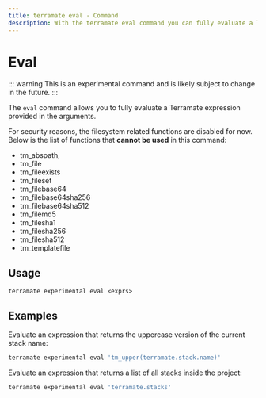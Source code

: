 ```yaml
---
title: terramate eval - Command
description: With the terramate eval command you can fully evaluate a Terramate expression.
---
```


# Eval

::: warning
This is an experimental command and is likely subject to change in the future.
:::

The `eval` command allows you to fully evaluate a Terramate expression provided in the arguments.

For security reasons, the filesystem related functions are disabled for now. 
Below is the list of functions that **cannot be used** in this command:

- tm_abspath,
- tm_file
- tm_fileexists
- tm_fileset
- tm_filebase64
- tm_filebase64sha256
- tm_filebase64sha512
- tm_filemd5
- tm_filesha1
- tm_filesha256
- tm_filesha512
- tm_templatefile

## Usage

`terramate experimental eval <exprs>`

## Examples

Evaluate an expression that returns the uppercase version of the current stack name:

```sh
terramate experimental eval 'tm_upper(terramate.stack.name)'
```

Evaluate an expression that returns a list of all stacks inside the project:
```sh
terramate experimental eval 'terramate.stacks'
```
